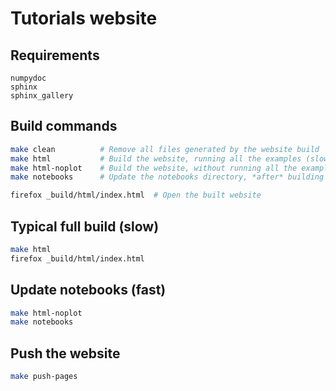 # Tutorials website

## Requirements

```
numpydoc
sphinx
sphinx_gallery
```

## Build commands

```bash
make clean          # Remove all files generated by the website build
make html           # Build the website, running all the examples (slow)
make html-noplot    # Build the website, without running all the examples (fast)
make notebooks      # Update the notebooks directory, *after* building the website

firefox _build/html/index.html  # Open the built website
```

## Typical full build (slow)

```bash
make html
firefox _build/html/index.html
```

## Update notebooks (fast)

```bash
make html-noplot
make notebooks
```

## Push the website

```bash
make push-pages
```
